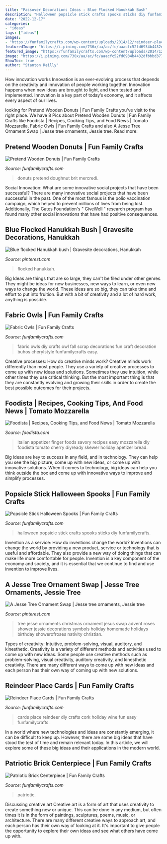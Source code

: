 ```yaml
---
title: "Passover Decorations Ideas : Blue Flocked Hanukkah Bush"
description: "Halloween popsicle stick crafts spooks sticks diy funfamilycrafts"
date: "2022-12-17"
categories:
- "ideas"
tags: ["ideas"]
images:
- "https://funfamilycrafts.com/wp-content/uploads/2014/12/reindeer-place-cards-cherylstyle-H.jpg"
featuredImage: "https://i.pinimg.com/736x/aa/ac/fc/aaacfc52fd6934b4432dfbbbd377804e--holiday-tree-hanukkah.jpg"
featured_image: "https://funfamilycrafts.com/wp-content/uploads/2014/12/reindeer-place-cards-cherylstyle-H.jpg"
image: "https://i.pinimg.com/736x/aa/ac/fc/aaacfc52fd6934b4432dfbbbd377804e--holiday-tree-hanukkah.jpg"
ShowToc: true
author: "Stanton Reilly"
---
```



How innovation works
Innovation is an ever-evolving process that depends on the creativity and innovation of people working together. Innovation happens when new ideas are brought to light, and then tested and implemented. Innovation is a key part of today’s economy, and it affects every aspect of our lives.

	

		
looking for Pretend Wooden Donuts | Fun Family Crafts you've visit to the right place. We have 8 Pics about Pretend Wooden Donuts | Fun Family Crafts like Foodista | Recipes, Cooking Tips, and Food News | Tomato Mozzarella, Fabric Owls | Fun Family Crafts and also A Jesse Tree Ornament Swap | Jesse tree ornaments, Jessie tree. Read more:
		
    
## Pretend Wooden Donuts | Fun Family Crafts

<img loading=lazy src="https://funfamilycrafts.com/wp-content/uploads/2014/01/wooden_donuts.jpg" onerror="this.onerror=null;this.src='https://tse1.mm.bing.net/th?id=OIP.n1sFfTPhRPPjjzbyD8WJ6AHaKD&amp;pid=15.1';" alt="Pretend Wooden Donuts | Fun Family Crafts">

_Source: funfamilycrafts.com_

>donuts pretend doughnut brit mercredi. 

	

Social Innovation: What are some innovative social projects that have been successful?
There are many innovative social projects that have been successful in the past. One of the most famous is the polio vaccination campaign, which helped to prevent millions of lives from being lost. Additionally, The Gates Foundation's " GiveWell " research program has found many other social innovations that have had positive consequences.

    
## Blue Flocked Hanukkah Bush | Gravesite Decorations, Hanukkah

<img loading=lazy src="https://i.pinimg.com/736x/aa/ac/fc/aaacfc52fd6934b4432dfbbbd377804e--holiday-tree-hanukkah.jpg" onerror="this.onerror=null;this.src='https://tse4.mm.bing.net/th?id=OIP.ZMdtiMWgz6h8CK9Trr_E1AHaJ6&amp;pid=15.1';" alt="Blue flocked Hanukkah bush | Gravesite decorations, Hanukkah">

_Source: pinterest.com_

>flocked hanukkah. 

	

Big Ideas are things that are so large, they can't be filed under other genres. They might be ideas for new businesses, new ways to learn, or even new ways to change the world. These ideas are so big, they can take time and effort to put into fruition. But with a bit of creativity and a lot of hard work, anything is possible.

    
## Fabric Owls | Fun Family Crafts

<img loading=lazy src="https://funfamilycrafts.com/wp-content/uploads/2014/09/diy-fabric-owls-cherylstyle-H.jpg" onerror="this.onerror=null;this.src='https://tse2.mm.bing.net/th?id=OIP.4QId6fBiZ3HWjtf1TTa_LwHaE3&amp;pid=15.1';" alt="Fabric Owls | Fun Family Crafts">

_Source: funfamilycrafts.com_

>fabric owls diy crafts owl fall scrap decorations fun craft decoration buhos cherylstyle funfamilycrafts easy. 

	

Creative processes: How do creative minds work?
Creative minds work differently than most people. They use a variety of creative processes to come up with new ideas and solutions. Sometimes they use intuition, while other times they use critical thinking. But the most important thing is that they are constantly evolving and growing their skills in order to create the best possible outcomes for their projects.

    
## Foodista | Recipes, Cooking Tips, And Food News | Tomato Mozzarella

<img loading=lazy src="https://www.foodista.com/sites/default/files/italian-appetizer-1.jpg" onerror="this.onerror=null;this.src='https://tse1.mm.bing.net/th?id=OIP.n2VIGOJA13hvwbI9_9ZTjgHaHa&amp;pid=15.1';" alt="Foodista | Recipes, Cooking Tips, and Food News | Tomato Mozzarella">

_Source: foodista.com_

>italian appetizer finger foods savory recipes easy mozzarella diy foodista tomato cherry diyready skewer holiday apetizer bread. 

	

Big ideas are key to success in any field, and in technology. They can help you see the big picture, come up with new ideas, or come up with innovative solutions. When it comes to technology, big ideas can help you think outside the box and come up with innovative ways to improve and simplify processes.

    
## Popsicle Stick Halloween Spooks | Fun Family Crafts

<img loading=lazy src="https://funfamilycrafts.com/wp-content/uploads/2013/10/StickHalloween.jpg" onerror="this.onerror=null;this.src='https://tse2.mm.bing.net/th?id=OIP.FVo9uOkGHD8kfXMlzoyV-gHaHt&amp;pid=15.1';" alt="Popsicle Stick Halloween Spooks | Fun Family Crafts">

_Source: funfamilycrafts.com_

>halloween popsicle stick crafts spooks sticks diy funfamilycrafts. 

	

Invention as a service: How do inventions change the world?
Inventions can change the world by providing a new product, service or technology that is useful and affordable. They also provide a new way of doing things that can make life more comfortable for people. Invention is a key component of the economy and society, and it is essential that we continue to find and use invention to improve lives.

    
## A Jesse Tree Ornament Swap | Jesse Tree Ornaments, Jessie Tree

<img loading=lazy src="https://i.pinimg.com/originals/89/79/0e/89790ee6fd37efb5d97f7a74354e3fe9.jpg" onerror="this.onerror=null;this.src='https://tse2.mm.bing.net/th?id=OIP.MGJ6w-ioft_2-aEUmf8CFAHaMb&amp;pid=15.1';" alt="A Jesse Tree Ornament Swap | Jesse tree ornaments, Jessie tree">

_Source: pinterest.com_

>tree jesse ornaments christmas ornament jesus swap advent roses shower jessie decorations symbols holiday homemade holidays birthday showerofroses nativity christian. 

	

Types of creativity: Intuitive, problem-solving, visual, auditory, and kinesthetic.
Creativity is a variety of different methods and activities used to come up with new ideas. Some people use creative methods such as problem-solving, visual creativity, auditory creativity, and kinesthetic creativity. There are many different ways to come up with new ideas and each person has their own way of coming up with new solutions.

    
## Reindeer Place Cards | Fun Family Crafts

<img loading=lazy src="https://funfamilycrafts.com/wp-content/uploads/2014/12/reindeer-place-cards-cherylstyle-H.jpg" onerror="this.onerror=null;this.src='https://tse1.mm.bing.net/th?id=OIP.UWptQRVciaYJhfGcSclkBgHaE3&amp;pid=15.1';" alt="Reindeer Place Cards | Fun Family Crafts">

_Source: funfamilycrafts.com_

>cards place reindeer diy crafts cork holiday wine fun easy funfamilycrafts. 

	

In a world where new technologies and ideas are constantly emerging, it can be difficult to keep up. However, there are some big ideas that have stood the test of time and remain relevant today. In this article, we will explore some of these big ideas and their applications in the modern world.

    
## Patriotic Brick Centerpiece | Fun Family Crafts

<img loading=lazy src="https://funfamilycrafts.com/wp-content/uploads/2013/06/brick-flag-hero.jpg" onerror="this.onerror=null;this.src='https://tse1.mm.bing.net/th?id=OIP.5OcCq3cA2tuPYAhjsOPvMAHaLK&amp;pid=15.1';" alt="Patriotic Brick Centerpiece | Fun Family Crafts">

_Source: funfamilycrafts.com_

>patriotic. 

	

Discussing creative art
Creative art is a form of art that uses creativity to create something new or unique. This can be done in any medium, but often times it is in the form of paintings, sculptures, poems, music, or architecture. There are many different creative ways to approach art, and each person has their own way of looking at it. It's important to give people the opportunity to explore their own ideas and see what others have come up with.

